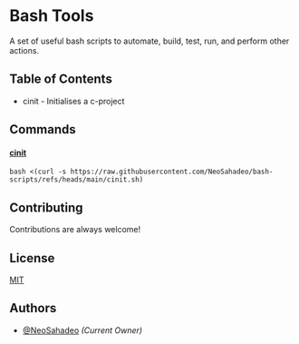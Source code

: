 # Bash Tools

A set of useful bash scripts to automate, build, test, run, and perform other actions.


## Table of Contents

- <a id="cinit">cinit</a> - Initialises a c-project

## Commands

#### [cinit](#cinit)

```
bash <(curl -s https://raw.githubusercontent.com/NeoSahadeo/bash-scripts/refs/heads/main/cinit.sh)
```

## Contributing

Contributions are always welcome!


## License

[MIT](https://choosealicense.com/licenses/mit/)
## Authors

- [@NeoSahadeo](https://www.github.com/NeoSahadeo) *(Current Owner)*
